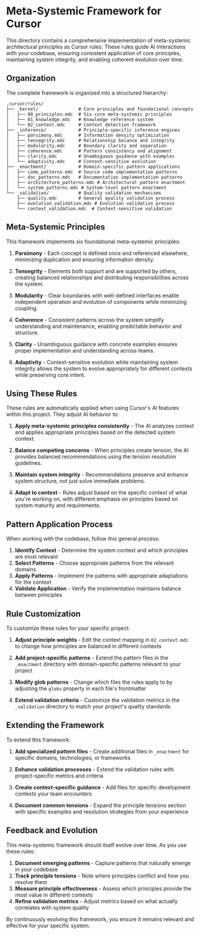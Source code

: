 # Meta-Systemic Framework for Cursor

This directory contains a comprehensive implementation of meta-systemic architectural principles as Cursor rules. These rules guide AI interactions with your codebase, ensuring consistent application of core principles, maintaining system integrity, and enabling coherent evolution over time.

## Organization

The complete framework is organized into a structured hierarchy:

```
.cursor/rules/
├── _kernel/               # Core principles and foundational concepts
│   ├── 00_principles.mdc  # Six core meta-systemic principles
│   ├── 01_knowledge.mdc   # Knowledge reference system
│   └── 02_context.mdc     # Context detection framework
├── _inference/            # Principle-specific inference engines
│   ├── parsimony.mdc      # Information density optimization
│   ├── tensegrity.mdc     # Relationship balance and integrity
│   ├── modularity.mdc     # Boundary clarity and separation
│   ├── coherence.mdc      # Pattern consistency and alignment
│   ├── clarity.mdc        # Unambiguous guidance with examples
│   └── adaptivity.mdc     # Context-sensitive evolution
├── _enactment/            # Domain-specific pattern applications
│   ├── code_patterns.mdc  # Source code implementation patterns
│   ├── doc_patterns.mdc   # Documentation implementation patterns
│   ├── architecture_patterns.mdc # Architectural pattern enactment
│   └── system_patterns.mdc # System-level pattern enactment
└── _validation/           # Quality validation mechanisms
    ├── quality.mdc        # General quality validation process
    ├── evolution_validation.mdc # Evolution validation process
    └── context_validation.mdc  # Context-sensitive validation
```

## Meta-Systemic Principles

This framework implements six foundational meta-systemic principles:

1. **Parsimony** - Each concept is defined once and referenced elsewhere, minimizing duplication and ensuring information density.

2. **Tensegrity** - Elements both support and are supported by others, creating balanced relationships and distributing responsibilities across the system.

3. **Modularity** - Clear boundaries with well-defined interfaces enable independent operation and evolution of components while minimizing coupling.

4. **Coherence** - Consistent patterns across the system simplify understanding and maintenance, enabling predictable behavior and structure.

5. **Clarity** - Unambiguous guidance with concrete examples ensures proper implementation and understanding across teams.

6. **Adaptivity** - Context-sensitive evolution while maintaining system integrity allows the system to evolve appropriately for different contexts while preserving core intent.

## Using These Rules

These rules are automatically applied when using Cursor's AI features within this project. They adjust AI behavior to:

1. **Apply meta-systemic principles consistently** - The AI analyzes context and applies appropriate principles based on the detected system context.

2. **Balance competing concerns** - When principles create tension, the AI provides balanced recommendations using the tension resolution guidelines.

3. **Maintain system integrity** - Recommendations preserve and enhance system structure, not just solve immediate problems.

4. **Adapt to context** - Rules adjust based on the specific context of what you're working on, with different emphasis on principles based on system maturity and requirements.

## Pattern Application Process

When working with the codebase, follow this general process:

1. **Identify Context** - Determine the system context and which principles are most relevant
2. **Select Patterns** - Choose appropriate patterns from the relevant domains
3. **Apply Patterns** - Implement the patterns with appropriate adaptations for the context
4. **Validate Application** - Verify the implementation maintains balance between principles

## Rule Customization

To customize these rules for your specific project:

1. **Adjust principle weights** - Edit the context mapping in `02_context.mdc` to change how principles are balanced in different contexts

2. **Add project-specific patterns** - Extend the pattern files in the `_enactment` directory with domain-specific patterns relevant to your project

3. **Modify glob patterns** - Change which files the rules apply to by adjusting the `globs` property in each file's frontmatter

4. **Extend validation criteria** - Customize the validation metrics in the `_validation` directory to match your project's quality standards

## Extending the Framework

To extend this framework:

1. **Add specialized pattern files** - Create additional files in `_enactment` for specific domains, technologies, or frameworks

2. **Enhance validation processes** - Extend the validation rules with project-specific metrics and criteria

3. **Create context-specific guidance** - Add files for specific development contexts your team encounters

4. **Document common tensions** - Expand the principle tensions section with specific examples and resolution strategies from your experience

## Feedback and Evolution

This meta-systemic framework should itself evolve over time. As you use these rules:

1. **Document emerging patterns** - Capture patterns that naturally emerge in your codebase
2. **Track principle tensions** - Note where principles conflict and how you resolve them
3. **Measure principle effectiveness** - Assess which principles provide the most value in different contexts
4. **Refine validation metrics** - Adjust metrics based on what actually correlates with system quality

By continuously evolving this framework, you ensure it remains relevant and effective for your specific system.